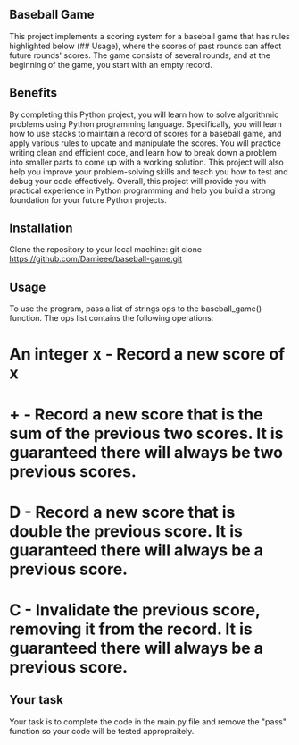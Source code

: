 ## Baseball Game

This project implements a scoring system for a baseball game that has rules highlighted below (## Usage), where the scores of past rounds can affect future rounds' scores. The game consists of several rounds, and at the beginning of the game, you start with an empty record.

## Benefits

By completing this Python project, you will learn how to solve algorithmic problems using Python programming language. Specifically, you will learn how to use stacks to maintain a record of scores for a baseball game, and apply various rules to update and manipulate the scores. You will practice writing clean and efficient code, and learn how to break down a problem into smaller parts to come up with a working solution. This project will also help you improve your problem-solving skills and teach you how to test and debug your code effectively. Overall, this project will provide you with practical experience in Python programming and help you build a strong foundation for your future Python projects.

## Installation

Clone the repository to your local machine:
git clone https://github.com/Damieee/baseball-game.git

## Usage

To use the program, pass a list of strings ops to the baseball_game() function. The ops list contains the following operations:

# An integer x - Record a new score of x

# + - Record a new score that is the sum of the previous two scores. It is guaranteed there will always be two previous scores.

# D - Record a new score that is double the previous score. It is guaranteed there will always be a previous score.

# C - Invalidate the previous score, removing it from the record. It is guaranteed there will always be a previous score.

## Your task

Your task is to complete the code in the main.py file and remove the "pass" function so your code will be tested appropraitely.
